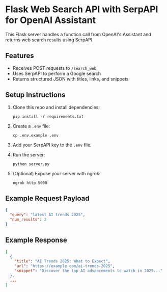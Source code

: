 
# Flask Web Search API with SerpAPI for OpenAI Assistant

This Flask server handles a function call from OpenAI's Assistant and returns web search results using SerpAPI.

## Features
- Receives POST requests to `/search_web`
- Uses SerpAPI to perform a Google search
- Returns structured JSON with titles, links, and snippets

## Setup Instructions

1. Clone this repo and install dependencies:
    ```
    pip install -r requirements.txt
    ```

2. Create a `.env` file:
    ```
    cp .env.example .env
    ```

3. Add your SerpAPI key to the `.env` file.

4. Run the server:
    ```
    python server.py
    ```

5. (Optional) Expose your server with ngrok:
    ```
    ngrok http 5000
    ```

## Example Request Payload
```json
{
  "query": "latest AI trends 2025",
  "num_results": 3
}
```

## Example Response
```json
[
  {
    "title": "AI Trends 2025: What to Expect",
    "url": "https://example.com/ai-trends-2025",
    "snippet": "Discover the top AI advancements to watch in 2025..."
  },
  ...
]
```

